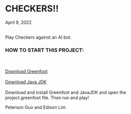 <h1>CHECKERS!! </h1>
April 9, 2022
<br></br>
<p>Play Checkers against an AI bot.</p>

<h3>HOW TO START THIS PROJECT: </h3>
<br></br>
<a href="https://www.greenfoot.org/download">Download Greenfoot</a>
<br></br>
<a href="https://www.oracle.com/java/technologies/downloads/">Download Java JDK</a>
<br></br>
Download and install Greenfoot and JavaJDK and open the project.greenfoot file. Then run and play! 

Peterson Guo and Edison Lim
